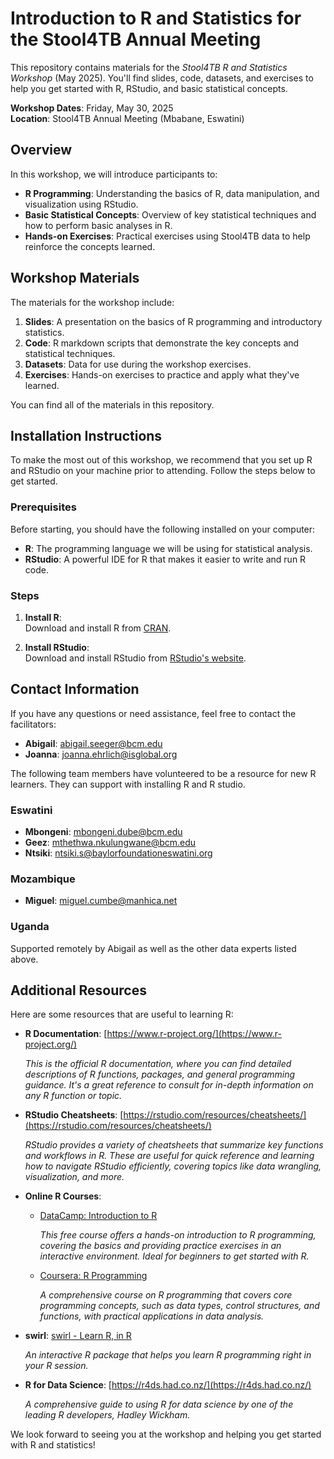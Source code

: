 # Introduction to R and Statistics for the Stool4TB Annual Meeting

This repository contains materials for the *Stool4TB R and Statistics Workshop* (May 2025). You'll find slides, code, datasets, and exercises to help you get started with R, RStudio, and basic statistical concepts.

**Workshop Dates**: Friday, May 30, 2025  
**Location**: Stool4TB Annual Meeting (Mbabane, Eswatini)   

## Overview

In this workshop, we will introduce participants to:

- **R Programming**: Understanding the basics of R, data manipulation, and visualization using RStudio.
- **Basic Statistical Concepts**: Overview of key statistical techniques and how to perform basic analyses in R.
- **Hands-on Exercises**: Practical exercises using Stool4TB data to help reinforce the concepts learned.

## Workshop Materials

The materials for the workshop include:

1. **Slides**: A presentation on the basics of R programming and introductory statistics.
2. **Code**: R markdown scripts that demonstrate the key concepts and statistical techniques.
3. **Datasets**: Data for use during the workshop exercises.
4. **Exercises**: Hands-on exercises to practice and apply what they've learned.

You can find all of the materials in this repository.

## Installation Instructions

To make the most out of this workshop, we recommend that you set up R and RStudio on your machine prior to attending. Follow the steps below to get started.

### Prerequisites

Before starting, you should have the following installed on your computer:

- **R**: The programming language we will be using for statistical analysis.
- **RStudio**: A powerful IDE for R that makes it easier to write and run R code.

### Steps

1. **Install R**:  
   Download and install R from [CRAN](https://cran.r-project.org/).

2. **Install RStudio**:  
   Download and install RStudio from [RStudio's website](https://posit.co/download/rstudio-desktop/).

## Contact Information

If you have any questions or need assistance, feel free to contact the facilitators:

- **Abigail**: abigail.seeger@bcm.edu
- **Joanna**: joanna.ehrlich@isglobal.org

The following team members have volunteered to be a resource for new R learners. They can support with installing R and R studio. 

### Eswatini

- **Mbongeni**: mbongeni.dube@bcm.edu
- **Geez**: mthethwa.nkulungwane@bcm.edu
- **Ntsiki**: ntsiki.s@baylorfoundationeswatini.org

### Mozambique

- **Miguel**: miguel.cumbe@manhica.net

### Uganda

Supported remotely by Abigail as well as the other data experts listed above. 

## Additional Resources

Here are some resources that are useful to learning R: 

- **R Documentation**: [https://www.r-project.org/](https://www.r-project.org/)

   *This is the official R documentation, where you can find detailed descriptions of R functions, packages, and general programming guidance. It's a great reference to consult for in-depth information on any R function or topic.*
- **RStudio Cheatsheets**: [https://rstudio.com/resources/cheatsheets/](https://rstudio.com/resources/cheatsheets/)

   *RStudio provides a variety of cheatsheets that summarize key functions and workflows in R. These are useful for quick reference and learning how to navigate RStudio efficiently, covering topics like data wrangling, visualization, and more.*
- **Online R Courses**:  
   - [DataCamp: Introduction to R](https://www.datacamp.com/courses/free-introduction-to-r)

        *This free course offers a hands-on introduction to R programming, covering the basics and providing practice exercises in an interactive environment. Ideal for beginners to get started with R.*
   - [Coursera: R Programming](https://www.coursera.org/learn/r-programming)

        *A comprehensive course on R programming that covers core programming concepts, such as data types, control structures, and functions, with practical applications in data analysis.*
- **swirl**: [swirl - Learn R, in R](https://swirlstats.com/)  

   *An interactive R package that helps you learn R programming right in your R session.*
- **R for Data Science**: [https://r4ds.had.co.nz/](https://r4ds.had.co.nz/)  

   *A comprehensive guide to using R for data science by one of the leading R developers, Hadley Wickham.*

We look forward to seeing you at the workshop and helping you get started with R and statistics!